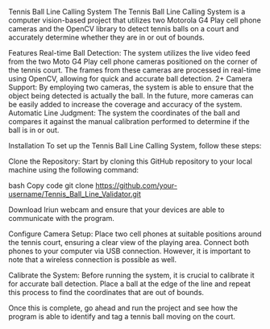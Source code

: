 Tennis Ball Line Calling System
The Tennis Ball Line Calling System is a computer vision-based project that utilizes two Motorola G4 Play cell phone cameras and the OpenCV library to detect tennis balls on a court and accurately determine whether they are in or out of bounds. 

Features
Real-time Ball Detection: The system utilizes the live video feed from the two Moto G4 Play cell phone cameras positioned on the corner of the tennis court. The frames from these cameras are processed in real-time using OpenCV, allowing for quick and accurate ball detection.
2+ Camera Support: By employing two cameras, the system is able to ensure that the object being detected is actually the ball. In the future, more cameras can be easily added to increase the coverage and accuracy of the system.
Automatic Line Judgment: The system the coordinates of the ball and compares it against the manual calibration performed to determine if the ball is in or out. 

Installation
To set up the Tennis Ball Line Calling System, follow these steps:

Clone the Repository: Start by cloning this GitHub repository to your local machine using the following command:

bash
Copy code
git clone https://github.com/your-username/Tennis_Ball_Line_Validator.git

Download Iriun webcam and ensure that your devices are able to communicate with the program. 

Configure Camera Setup: Place two cell phones at suitable positions around the tennis court, ensuring a clear view of the playing area. Connect both phones to your computer via USB connection. However, it is important to note that a wireless connection is possible as well. 

Calibrate the System: Before running the system, it is crucial to calibrate it for accurate ball detection. Place a ball at the edge of the line and repeat this process to find the coordinates that are out of bounds.

Once this is complete, go ahead and run the project and see how the program is able to identify and tag a tennis ball moving on the court.
